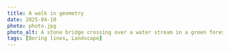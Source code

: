 ```yaml
---
title: A walk in geometry
date: 2025-04-10
photo: photo.jpg
photo_alt: A stone bridge crossing over a water stream in a green forest
tags: [Boring lines, Landscape]
---
```

